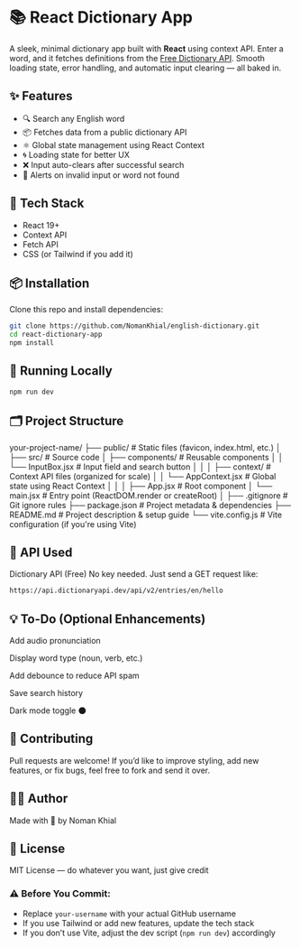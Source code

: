 
# 📚 React Dictionary App

A sleek, minimal dictionary app built with **React** using context API. Enter a word, and it fetches definitions from the [Free Dictionary API](https://dictionaryapi.dev). Smooth loading state, error handling, and automatic input clearing — all baked in.

## ✨ Features

- 🔍 Search any English word
- 📦 Fetches data from a public dictionary API
- ⚛️ Global state management using React Context
- 🌀 Loading state for better UX
- ❌ Input auto-clears after successful search
- 🚫 Alerts on invalid input or word not found

## 🧠 Tech Stack

- React 19+
- Context API
- Fetch API
- CSS (or Tailwind if you add it)

## 📦 Installation

Clone this repo and install dependencies:

```bash
git clone https://github.com/NomanKhial/english-dictionary.git
cd react-dictionary-app
npm install
```

## 🚀 Running Locally
```bash
npm run dev
```

## 🗂️ Project Structure

your-project-name/
├── public/                  # Static files (favicon, index.html, etc.)
│
├── src/                     # Source code
│   ├── components/          # Reusable components
│   │   └── InputBox.jsx     # Input field and search button
│   │
│   ├── context/             # Context API files (organized for scale)
│   │   └── AppContext.jsx   # Global state using React Context
│   │
│   ├── App.jsx              # Root component
│   └── main.jsx             # Entry point (ReactDOM.render or createRoot)
│
├── .gitignore               # Git ignore rules
├── package.json             # Project metadata & dependencies
├── README.md                # Project description & setup guide
└── vite.config.js           # Vite configuration (if you're using Vite)


## 📡 API Used
Dictionary API (Free)
No key needed. Just send a GET request like:

```bash
https://api.dictionaryapi.dev/api/v2/entries/en/hello
```

## 💡 To-Do (Optional Enhancements)
 Add audio pronunciation

 Display word type (noun, verb, etc.)

 Add debounce to reduce API spam

 Save search history

 Dark mode toggle 🌑

## 🤝 Contributing
Pull requests are welcome! If you’d like to improve styling, add new features, or fix bugs, feel free to fork and send it over.

## 🧑‍💻 Author
Made with 💙 by Noman Khial

## 📜 License
MIT License — do whatever you want, just give credit

### ⚠️ Before You Commit:
- Replace `your-username` with your actual GitHub username
- If you use Tailwind or add new features, update the tech stack
- If you don’t use Vite, adjust the dev script (`npm run dev`) accordingly

